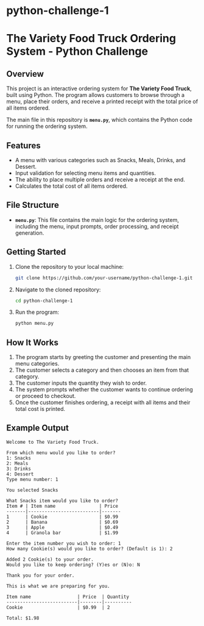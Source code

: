 # python-challenge-1

# The Variety Food Truck Ordering System - Python Challenge

## Overview

This project is an interactive ordering system for **The Variety Food Truck**, built using Python. The program allows customers to browse through a menu, place their orders, and receive a printed receipt with the total price of all items ordered.

The main file in this repository is **`menu.py`**, which contains the Python code for running the ordering system.

## Features

- A menu with various categories such as Snacks, Meals, Drinks, and Dessert.
- Input validation for selecting menu items and quantities.
- The ability to place multiple orders and receive a receipt at the end.
- Calculates the total cost of all items ordered.

## File Structure

- **`menu.py`**: This file contains the main logic for the ordering system, including the menu, input prompts, order processing, and receipt generation.

## Getting Started

1. Clone the repository to your local machine:
    ```bash
    git clone https://github.com/your-username/python-challenge-1.git
    ```

2. Navigate to the cloned repository:
    ```bash
    cd python-challenge-1
    ```

3. Run the program:
    ```bash
    python menu.py
    ```

## How It Works

1. The program starts by greeting the customer and presenting the main menu categories.
2. The customer selects a category and then chooses an item from that category.
3. The customer inputs the quantity they wish to order.
4. The system prompts whether the customer wants to continue ordering or proceed to checkout.
5. Once the customer finishes ordering, a receipt with all items and their total cost is printed.

## Example Output

```plaintext
Welcome to The Variety Food Truck.

From which menu would you like to order? 
1: Snacks
2: Meals
3: Drinks
4: Dessert
Type menu number: 1

You selected Snacks

What Snacks item would you like to order?
Item # | Item name                | Price
-------|--------------------------|-------
1      | Cookie                   | $0.99
2      | Banana                   | $0.69
3      | Apple                    | $0.49
4      | Granola bar              | $1.99

Enter the item number you wish to order: 1
How many Cookie(s) would you like to order? (Default is 1): 2

Added 2 Cookie(s) to your order.
Would you like to keep ordering? (Y)es or (N)o: N

Thank you for your order.

This is what we are preparing for you.

Item name                 | Price  | Quantity
--------------------------|--------|----------
Cookie                    | $0.99  | 2

Total: $1.98
